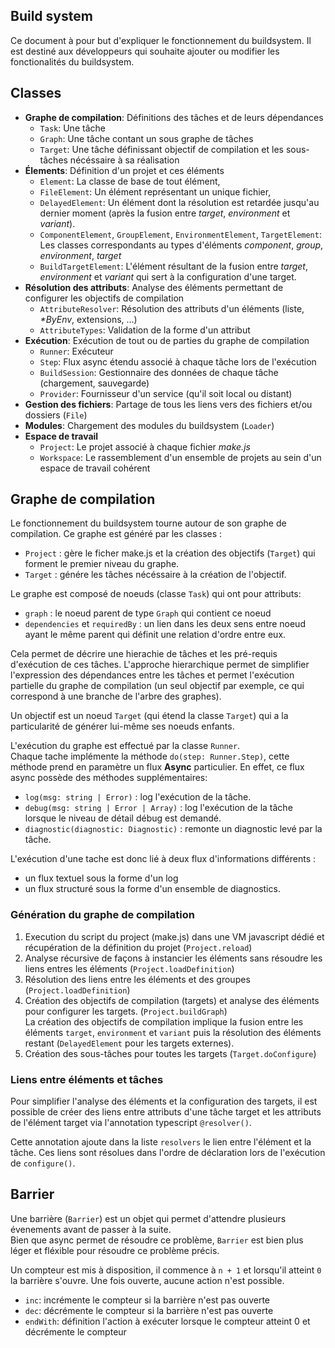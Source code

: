 Build system
------------

Ce document à pour but d'expliquer le fonctionnement du buildsystem.
Il est destiné aux développeurs qui souhaite ajouter ou modifier les fonctionalités du buildsystem.

## Classes

 - __Graphe de compilation__: Définitions des tâches et de leurs dépendances
   - `Task`: Une tâche
   - `Graph`: Une tâche contant un sous graphe de tâches
   - `Target`: Une tâche définissant objectif de compilation et les sous-tâches nécéssaire à sa réalisation
 - __Élements__: Définition d'un projet et ces éléments
   - `Element`: La classe de base de tout élément,
   - `FileElement`: Un élément représentant un unique fichier,
   - `DelayedElement`: Un élément dont la résolution est retardée jusqu'au dernier moment (après la fusion entre _target_, _environment_ et _variant_).
   - `ComponentElement`, `GroupElement`, `EnvironmentElement`, `TargetElement`: Les classes correspondants au types d'éléments _component_, _group_, _environment_, _target_
   - `BuildTargetElement`: L'élément résultant de la fusion entre _target_, _environment_ et _variant_ qui sert à la configuration d'une target.
 - __Résolution des attributs__: Analyse des éléments permettant de configurer les objectifs de compilation
   - `AttributeResolver`: Résolution des attributs d'un éléments (liste, _*ByEnv_, extensions, ...)
   - `AttributeTypes`: Validation de la forme d'un attribut
 - __Exécution__: Exécution de tout ou de parties du graphe de compilation
   - `Runner`: Exécuteur
   - `Step`: Flux async étendu associé à chaque tâche lors de l'exécution
   - `BuildSession`: Gestionnaire des données de chaque tâche (chargement, sauvegarde)
   - `Provider`: Fournisseur d'un service (qu'il soit local ou distant)
 - __Gestion des fichiers__: Partage de tous les liens vers des fichiers et/ou dossiers (`File`)
 - __Modules__: Chargement des modules du buildsystem (`Loader`)
 - __Espace de travail__
   - `Project`: Le projet associé à chaque fichier _make.js_
   - `Workspace`: Le rassemblement d'un ensemble de projets au sein d'un espace de travail cohérent


## Graphe de compilation

Le fonctionnement du buildsystem tourne autour de son graphe de compilation.
Ce graphe est généré par les classes : 

 - `Project` : gère le ficher make.js et la création des objectifs (`Target`) qui forment le premier niveau du graphe.
 - `Target` : génére les tâches nécéssaire à la création de l'objectif.

Le graphe est composé de noeuds (classe `Task`) qui ont pour attributs:

 - `graph` : le noeud parent de type `Graph` qui contient ce noeud
 - `dependencies` et `requiredBy` : un lien dans les deux sens entre noeud ayant le même parent qui définit une relation d'ordre entre eux.

Cela permet de décrire une hierachie de tâches et les pré-requis d'exécution de ces tâches. 
L'approche hierarchique permet de simplifier l'expression des dépendances entre les tâches et permet l'exécution partielle du graphe de compilation (un seul objectif par exemple, ce qui correspond à une branche de l'arbre des graphes).

Un objectif est un noeud `Target` (qui étend la classe `Target`) qui a la particularité de générer lui-même ses noeuds enfants.

L'exécution du graphe est effectué par la classe `Runner`.  
Chaque tache implémente la méthode `do(step: Runner.Step)`, cette méthode prend en paramètre un flux **Async** particulier.
En effet, ce flux async possède des méthodes supplémentaires: 

 - `log(msg: string | Error)` : log l'exécution de la tâche.
 - `debug(msg: string | Error | Array)` : log l'exécution de la tâche lorsque le niveau de détail débug est demandé.
 - `diagnostic(diagnostic: Diagnostic)` : remonte un diagnostic levé par la tâche.

L'exécution d'une tache est donc lié à deux flux d'informations différents : 

 - un flux textuel sous la forme d'un log
 - un flux structuré sous la forme d'un ensemble de diagnostics.

### Génération du graphe de compilation

 1. Execution du script du project (make.js) dans une VM javascript dédié et récupération de la définition du projet (`Project.reload`)
 2. Analyse récursive de façons à instancier les éléments sans résoudre les liens entres les éléments (`Project.loadDefinition`)
 3. Résolution des liens entre les éléments et des groupes (`Project.loadDefinition`)
 4. Création des objectifs de compilation (targets) et analyse des éléments pour configurer les targets.
    (`Project.buildGraph`)   
    La création des objectifs de compilation implique la fusion entre les éléments `target`, `environment` et `variant` puis la résolution des éléments restant (`DelayedElement` pour les targets externes).
  5. Création des sous-tâches pour toutes les targets (`Target.doConfigure`)

### Liens entre éléments et tâches

Pour simplifier l'analyse des éléments et la configuration des targets, il est possible de créer des liens entre attributs d'une tâche target et les attributs de l'élément target via l'annotation typescript `@resolver()`. 

Cette annotation ajoute dans la liste `resolvers` le lien entre l'élément et la tâche. 
Ces liens sont résolues dans l'ordre de déclaration lors de l'exécution de `configure()`.

## Barrier

Une barrière (`Barrier`) est un objet qui permet d'attendre plusieurs évenements avant de passer à la suite.   
Bien que async permet de résoudre ce problème, `Barrier` est bien plus léger et fléxible pour résoudre ce problème précis.

Un compteur est mis à disposition, il commence à `n + 1` et lorsqu'il atteint `0` la barrière s'ouvre. Une fois ouverte, aucune action n'est possible.

 - `inc`: incrémente le compteur si la barrière n'est pas ouverte
 - `dec`: décrémente le compteur si la barrière n'est pas ouverte
 - `endWith`: définition l'action à exécuter lorsque le compteur atteint 0 et décrémente le compteur

